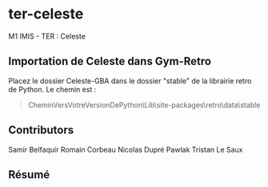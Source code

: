 # ter-celeste
M1 IMIS - TER : Celeste

## Importation de Celeste dans Gym-Retro


Placez le dossier Celeste-GBA dans le dossier "stable" de la librairie retro de Python. Le chemin est : 

> CheminVersVotreVersionDePython\Lib\site-packages\retro\data\stable

## Contributors

Samir Belfaquir 
Romain Corbeau
Nicolas Dupré Pawlak
Tristan Le Saux

## Résumé

## 
